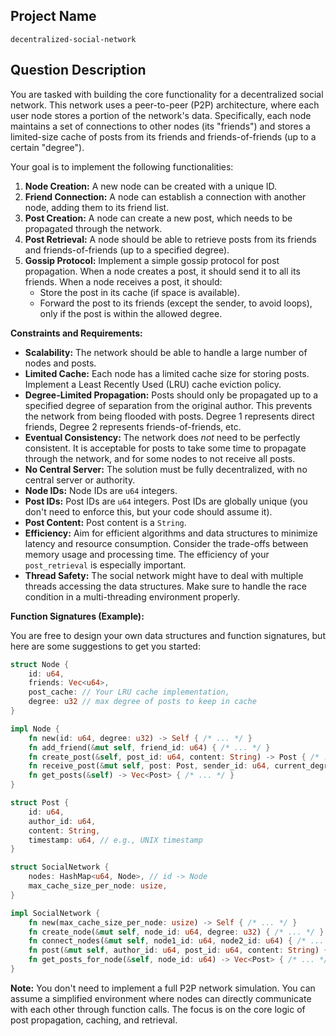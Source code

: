 ## Project Name

```
decentralized-social-network
```

## Question Description

You are tasked with building the core functionality for a decentralized social network. This network uses a peer-to-peer (P2P) architecture, where each user node stores a portion of the network's data. Specifically, each node maintains a set of connections to other nodes (its "friends") and stores a limited-size cache of posts from its friends and friends-of-friends (up to a certain "degree").

Your goal is to implement the following functionalities:

1.  **Node Creation:** A new node can be created with a unique ID.
2.  **Friend Connection:** A node can establish a connection with another node, adding them to its friend list.
3.  **Post Creation:** A node can create a new post, which needs to be propagated through the network.
4.  **Post Retrieval:** A node should be able to retrieve posts from its friends and friends-of-friends (up to a specified degree).
5.  **Gossip Protocol:** Implement a simple gossip protocol for post propagation. When a node creates a post, it should send it to all its friends. When a node receives a post, it should:
    *   Store the post in its cache (if space is available).
    *   Forward the post to its friends (except the sender, to avoid loops), only if the post is within the allowed degree.

**Constraints and Requirements:**

*   **Scalability:** The network should be able to handle a large number of nodes and posts.
*   **Limited Cache:** Each node has a limited cache size for storing posts. Implement a Least Recently Used (LRU) cache eviction policy.
*   **Degree-Limited Propagation:** Posts should only be propagated up to a specified degree of separation from the original author. This prevents the network from being flooded with posts. Degree 1 represents direct friends, Degree 2 represents friends-of-friends, etc.
*   **Eventual Consistency:** The network does *not* need to be perfectly consistent. It is acceptable for posts to take some time to propagate through the network, and for some nodes to not receive all posts.
*   **No Central Server:** The solution must be fully decentralized, with no central server or authority.
*   **Node IDs:** Node IDs are `u64` integers.
*   **Post IDs:** Post IDs are `u64` integers. Post IDs are globally unique (you don't need to enforce this, but your code should assume it).
*   **Post Content:** Post content is a `String`.
*   **Efficiency:** Aim for efficient algorithms and data structures to minimize latency and resource consumption. Consider the trade-offs between memory usage and processing time. The efficiency of your `post_retrieval` is especially important.
*   **Thread Safety:** The social network might have to deal with multiple threads accessing the data structures. Make sure to handle the race condition in a multi-threading environment properly.

**Function Signatures (Example):**

You are free to design your own data structures and function signatures, but here are some suggestions to get you started:

```rust
struct Node {
    id: u64,
    friends: Vec<u64>,
    post_cache: // Your LRU cache implementation,
    degree: u32 // max degree of posts to keep in cache
}

impl Node {
    fn new(id: u64, degree: u32) -> Self { /* ... */ }
    fn add_friend(&mut self, friend_id: u64) { /* ... */ }
    fn create_post(&self, post_id: u64, content: String) -> Post { /* ... */ }
    fn receive_post(&mut self, post: Post, sender_id: u64, current_degree: u32) { /* ... */ }
    fn get_posts(&self) -> Vec<Post> { /* ... */ }
}

struct Post {
    id: u64,
    author_id: u64,
    content: String,
    timestamp: u64, // e.g., UNIX timestamp
}

struct SocialNetwork {
    nodes: HashMap<u64, Node>, // id -> Node
    max_cache_size_per_node: usize,
}

impl SocialNetwork {
    fn new(max_cache_size_per_node: usize) -> Self { /* ... */ }
    fn create_node(&mut self, node_id: u64, degree: u32) { /* ... */ }
    fn connect_nodes(&mut self, node1_id: u64, node2_id: u64) { /* ... */ }
    fn post(&mut self, author_id: u64, post_id: u64, content: String) { /* ... */ }
    fn get_posts_for_node(&self, node_id: u64) -> Vec<Post> { /* ... */ }
}
```

**Note:** You don't need to implement a full P2P network simulation. You can assume a simplified environment where nodes can directly communicate with each other through function calls. The focus is on the core logic of post propagation, caching, and retrieval.
